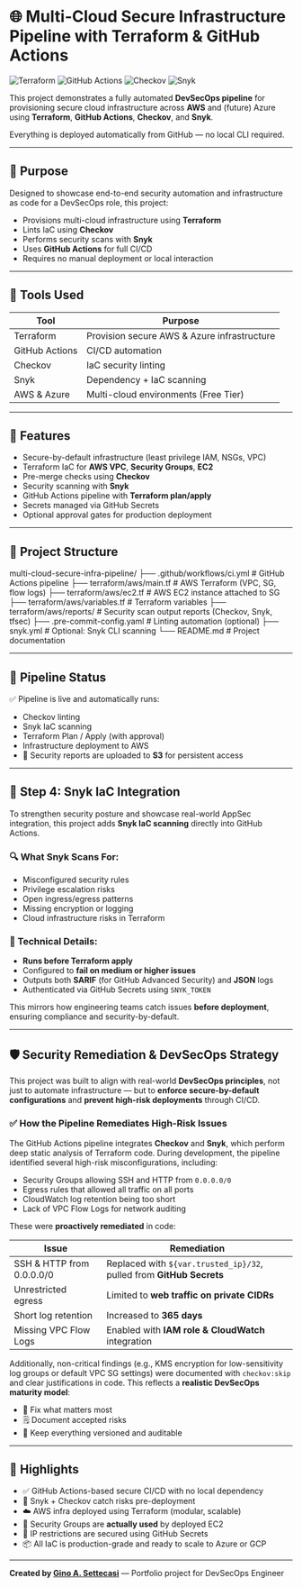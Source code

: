 # 🌐 Multi-Cloud Secure Infrastructure Pipeline with Terraform & GitHub Actions

![Terraform](https://img.shields.io/badge/Terraform-Automated-blue?logo=terraform)
![GitHub Actions](https://github.com/ginosettecasi/multi-cloud-secure-infra-pipeline/actions/workflows/ci.yml/badge.svg)
![Checkov](https://img.shields.io/badge/Checkov-Pass-green?logo=checkov)
![Snyk](https://img.shields.io/badge/Snyk-Secured-critical?logo=snyk)

This project demonstrates a fully automated **DevSecOps pipeline** for provisioning secure cloud infrastructure across **AWS** and (future) Azure using **Terraform**, **GitHub Actions**, **Checkov**, and **Snyk**.

Everything is deployed automatically from GitHub — no local CLI required.

---

## 🧠 Purpose

Designed to showcase end-to-end security automation and infrastructure as code for a DevSecOps role, this project:

- Provisions multi-cloud infrastructure using **Terraform**
- Lints IaC using **Checkov**
- Performs security scans with **Snyk**
- Uses **GitHub Actions** for full CI/CD
- Requires no manual deployment or local interaction

---

## 🔐 Tools Used

| Tool           | Purpose                                       |
|----------------|-----------------------------------------------|
| Terraform      | Provision secure AWS & Azure infrastructure   |
| GitHub Actions | CI/CD automation                              |
| Checkov        | IaC security linting                          |
| Snyk           | Dependency + IaC scanning                     |
| AWS & Azure    | Multi-cloud environments (Free Tier)          |

---

## 🚀 Features

- Secure-by-default infrastructure (least privilege IAM, NSGs, VPC)
- Terraform IaC for **AWS VPC**, **Security Groups**, **EC2**
- Pre-merge checks using **Checkov**
- Security scanning with **Snyk**
- GitHub Actions pipeline with **Terraform plan/apply**
- Secrets managed via GitHub Secrets
- Optional approval gates for production deployment

---

## 📁 Project Structure

multi-cloud-secure-infra-pipeline/
├── .github/workflows/ci.yml              # GitHub Actions pipeline
├── terraform/aws/main.tf                # AWS Terraform (VPC, SG, flow logs)
├── terraform/aws/ec2.tf                 # AWS EC2 instance attached to SG
├── terraform/aws/variables.tf           # Terraform variables
├── terraform/aws/reports/               # Security scan output reports (Checkov, Snyk, tfsec)
├── .pre-commit-config.yaml              # Linting automation (optional)
├── snyk.yml                             # Optional: Snyk CLI scanning
└── README.md                            # Project documentation

---

## 🛁 Pipeline Status

✅ Pipeline is live and automatically runs:

- Checkov linting
- Snyk IaC scanning
- Terraform Plan / Apply (with approval)
- Infrastructure deployment to AWS
- 🛄 Security reports are uploaded to **S3** for persistent access

---

## 🧹 Step 4: Snyk IaC Integration

To strengthen security posture and showcase real-world AppSec integration, this project adds **Snyk IaC scanning** directly into GitHub Actions.

### 🔍 What Snyk Scans For:
- Misconfigured security rules
- Privilege escalation risks
- Open ingress/egress patterns
- Missing encryption or logging
- Cloud infrastructure risks in Terraform

### 🧠 Technical Details:
- **Runs before Terraform apply**
- Configured to **fail on medium or higher issues**
- Outputs both **SARIF** (for GitHub Advanced Security) and **JSON** logs
- Authenticated via GitHub Secrets using `SNYK_TOKEN`

This mirrors how engineering teams catch issues **before deployment**, ensuring compliance and security-by-default.

---

## 🛡️ Security Remediation & DevSecOps Strategy

This project was built to align with real-world **DevSecOps principles**, not just to automate infrastructure — but to **enforce secure-by-default configurations** and **prevent high-risk deployments** through CI/CD.

### ✅ How the Pipeline Remediates High-Risk Issues

The GitHub Actions pipeline integrates **Checkov** and **Snyk**, which perform deep static analysis of Terraform code. During development, the pipeline identified several high-risk misconfigurations, including:

- Security Groups allowing SSH and HTTP from `0.0.0.0/0`
- Egress rules that allowed all traffic on all ports
- CloudWatch log retention being too short
- Lack of VPC Flow Logs for network auditing

These were **proactively remediated** in code:

| Issue | Remediation |
|-------|-------------|
| SSH & HTTP from 0.0.0.0/0 | Replaced with `${var.trusted_ip}/32`, pulled from **GitHub Secrets** |
| Unrestricted egress | Limited to **web traffic on private CIDRs** |
| Short log retention | Increased to **365 days** |
| Missing VPC Flow Logs | Enabled with **IAM role & CloudWatch** integration |

Additionally, non-critical findings (e.g., KMS encryption for low-sensitivity log groups or default VPC SG settings) were documented with `checkov:skip` and clear justifications in code. This reflects a **realistic DevSecOps maturity model**:

- 📌 Fix what matters most  
- 🗒️ Document accepted risks  
- 🔐 Keep everything versioned and auditable

---

## 🧠 Highlights

- ✅ GitHub Actions-based secure CI/CD with no local dependency
- 🔐 Snyk + Checkov catch risks pre-deployment
- ☁️ AWS infra deployed using Terraform (modular, scalable)
- 🧹 Security Groups are **actually used** by deployed EC2
- 👥 IP restrictions are secured using GitHub Secrets
- 📦 All IaC is production-grade and ready to scale to Azure or GCP

---

**Created by [Gino A. Settecasi](https://ginosettecasi.github.io)** — Portfolio project for DevSecOps Engineer

